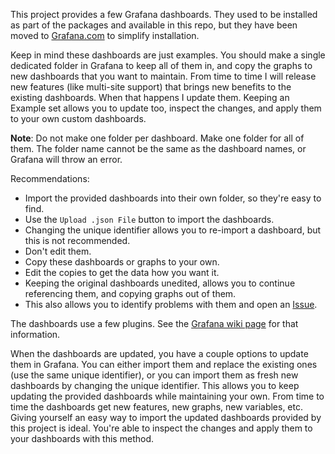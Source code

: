 This project provides a few Grafana dashboards. They used to be installed as part
of the packages and available in this repo, but they have been moved to
[Grafana.com](https://grafana.com/dashboards?search=unifi-poller) to simplify installation.

Keep in mind these dashboards are just examples. You should make a single dedicated folder
in Grafana to keep all of them in, and copy the graphs to new dashboards that you want to maintain.
From time to time I will release new features (like multi-site support) that brings
new benefits to the existing dashboards. When that happens I update them.
Keeping an Example set allows you to update too, inspect the changes, and apply them
to your own custom dashboards.

**Note**: Do not make one folder per dashboard. Make one folder for all of them.
The folder name cannot be the same as the dashboard names, or Grafana will throw an error.

Recommendations:

-   Import the provided dashboards into their own folder, so they're easy to find.
-   Use the `Upload .json File` button to import the dashboards.
-   Changing the unique identifier allows you to re-import a dashboard, but this is not recommended.
-   Don't edit them.
-   Copy these dashboards or graphs to your own.
-   Edit the copies to get the data how you want it.
-   Keeping the original dashboards unedited, allows you to continue referencing them, and copying graphs out of them.
-   This also allows you to identify problems with them and open an [Issue](https://github.com/unifi-poller/unifi-poller/issues).

The dashboards use a few plugins. See the [Grafana wiki page](Grafana) for that information.

When the dashboards are updated, you have a couple options to update them in Grafana.
You can either import them and replace the existing ones (use the same unique identifier),
or you can import them as fresh new dashboards by changing the unique identifier.
This allows you to keep updating the provided dashboards while maintaining your own.
From time to time the dashboards get new features, new graphs, new variables, etc.
Giving yourself an easy way to import the updated dashboards provided by this project is ideal.
You're able to inspect the changes and apply them to your dashboards with this method.
